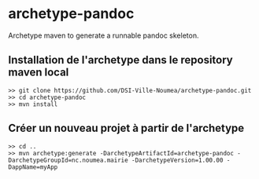 # archetype-pandoc

Archetype maven to generate a runnable pandoc skeleton.

## Installation de l'archetype dans le repository maven local

```
>> git clone https://github.com/DSI-Ville-Noumea/archetype-pandoc.git
>> cd archetype-pandoc
>> mvn install
```

## Créer un nouveau projet à partir de l'archetype

```
>> cd ..
>> mvn archetype:generate -DarchetypeArtifactId=archetype-pandoc -DarchetypeGroupId=nc.noumea.mairie -DarchetypeVersion=1.00.00 -DappName=myApp
```



